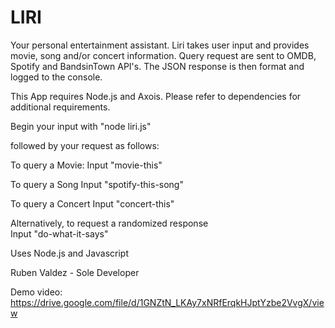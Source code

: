 # LIRI

Your personal entertainment assistant. 
Liri takes user input and provides movie, song and/or concert information. 
Query request are sent to OMDB, Spotify and BandsinTown API's. The JSON response is then format and logged to the console. 

This App requires Node.js and Axois. Please refer to dependencies for additional requirements.

Begin your input with "node liri.js"

followed by your request as follows:

To query a Movie:
    Input "movie-this" <movie-name>

To query a Song
    Input "spotify-this-song" <song-name>

To query a Concert
    Input "concert-this" <music-artist-name>

Alternatively, to request a randomized response   
    Input "do-what-it-says"


Uses Node.js and Javascript 

Ruben Valdez - Sole Developer 

Demo video: https://drive.google.com/file/d/1GNZtN_LKAy7xNRfErqkHJptYzbe2VvgX/view



